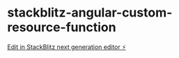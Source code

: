 # stackblitz-angular-custom-resource-function

[Edit in StackBlitz next generation editor ⚡️](https://stackblitz.com/~/github.com/krivanek06/stackblitz-angular-custom-resource-function)